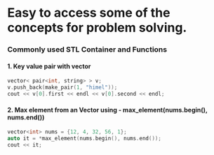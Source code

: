 # Easy to access some of the concepts for problem solving.

### Commonly used STL Container and Functions

#### 1. Key value pair with vector

```c++
vector< pair<int, string> > v;
v.push_back(make_pair(1, "himel"));
cout << v[0].first << endl << v[0].second << endl;
```

#### 2. Max element from an Vector using - max_element(nums.begin(), nums.end())

```c++
vector<int> nums = {12, 4, 32, 56, 1};
auto it = *max_element(nums.begin(), nums.end());
cout << it;
```
